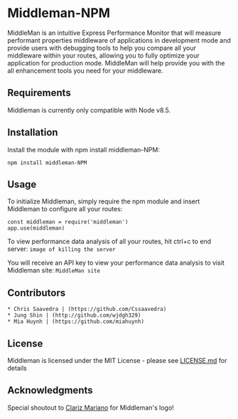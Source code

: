 # Middleman-NPM

MiddleMan is an intuitive Express Performance Monitor that will measure performant properties middleware of applications in development mode and provide users with debugging tools to help you compare all your middleware within your routes, allowing you to fully optimize your application for production mode. MiddleMan will help provide you with the all enhancement tools you need for your middleware. 

## Requirements 
Middleman is currently only compatible with Node v8.5. 

## Installation 
Install the module with npm install middleman-NPM:

	npm install middleman-NPM
  
## Usage 
To initialize Middleman, simply require the npm module and insert Middleman to configure all your routes: 

	const middleman = require('middleman')
	app.use(middleman)

To view performance data analysis of all your routes, hit ctrl+c to end server: 
	`image of killing the server`

You will receive an API key to view your performance data analysis to visit Middleman site:
	`MiddleMan site`
	
## Contributors 
	* Chris Saavedra | (https://github.com/Cssaavedra)
	* Jung Shin | (http://github.com/wjdgh329)
	* Mia Huynh | (https://github.com/miahuynh)
## License 

Middleman is licensed under the MIT License - please see [LICENSE.md](https://help.github.com/articles/licensing-a-repository/) for details

## Acknowledgments 

Special shoutout to [Clariz Mariano](https://github.com/havengoer) for Middleman's logo!


